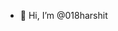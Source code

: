 - 👋 Hi, I’m @018harshit

<!---
018harshit/018harshit is a ✨ special ✨ repository because its `README.md` (this file) appears on your GitHub profile.
You can click the Preview link to take a look at your changes.
--->
